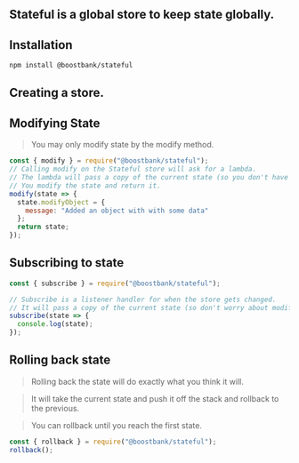 ## Stateful is a global store to keep state globally.

## Installation

```sh
npm install @boostbank/stateful
```

## Creating a store.



## Modifying State

> You may only modify state by the modify method.

```javascript
const { modify } = require("@boostbank/stateful");
// Calling modify on the Stateful store will ask for a lambda.
// The lambda will pass a copy of the current state (so you don't have to keep track of immutability)
// You modify the state and return it.
modify(state => {
  state.modifyObject = {
    message: "Added an object with with some data"
  };
  return state;
});
```

## Subscribing to state

```javascript
const { subscribe } = require("@boostbank/stateful");

// Subscribe is a listener handler for when the store gets changed.
// It will pass a copy of the current state (so don't worry about modifying state directly);
subscribe(state => {
  console.log(state);
});
```

## Rolling back state

> Rolling back the state will do exactly what you think it will.

> It will take the current state and push it off the stack and rollback to the previous.

> You can rollback until you reach the first state.

```javascript
const { rollback } = require("@boostbank/stateful");
rollback();
```
